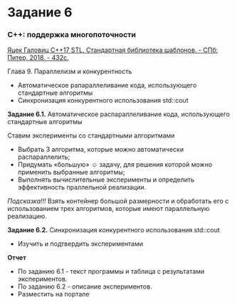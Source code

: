 # Задание 6

### С++: поддержка многопоточности

[Яцек Галовиц
С++17 STL. Стандартная библиотека шаблонов. - СПб: Питер, 2018. - 432с.](https://github.com/IBetULookGood/bsu/blob/master/Parallel%20Systems%20(%D0%A0%D0%B0%D1%81%D0%BF%D1%80%D0%B5%D0%B4%D0%B5%D0%BB%D0%B5%D0%BD%D0%BD%D1%8B%D0%B5%20%D0%B8%20%D0%BF%D0%B0%D1%80%D0%B0%D0%BB%D0%BB%D0%B5%D0%BB%D1%8C%D0%BD%D1%8B%D0%B5%20%D1%81%D0%B8%D1%81%D1%82%D0%B5%D0%BC%D1%8B)%20%E2%80%94%20%D0%BA%D0%BE%D0%BF%D0%B8%D1%8F/lab_6/theory.pdf)

Глава 9. Параллелизм и конкурентность
+ Автоматическое рапараллеливание кода, использующего стандартные алгоритмы
+ Синхронизация конкурентного использования std::cout

__Задание 6.1.__ Автоматическое распараллеливание кода, использующего стандартные алгоритмы

Ставим эксперименты со стандартными алгоритмами
+ Выбрать 3 алгоритма, которые можно автоматически распараллелить;
+ Придумать  «большую» ☺ задачу, для решения которой можно применить выбранные алгоритмы;
+ Выполнять вычислительные эксперименты и определить эффективность праллельной реализации.

*Подсказка!!!* Взять контейнер большой размерности и обработать его с использованием трех алгоритмов, которые имеют параллельную реализацию.

__Задание 6.2.__ Синхронизация конкурентного использования std::cout
+ Изучить и подтвердить экспериментами

__Отчет__
+ По заданию 6.1 - текст программы и таблица с результатами экспериментов.
+ По заданию 6.2 - описание экспериментов.
+ Разместить на портале
